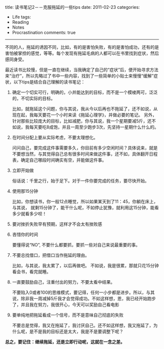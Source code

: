 title: 读书笔记2－－克服拖延的一些tips
date: 2011-02-23
categories:
- Life
tags:
- Reading
- Notes
- Procrastination
comments: true
---

不同的人，拖延的诱因不同，比如，有的是害怕失败，有的是害怕成功，还有的是害怕被掌控的感觉，等等。每个发现有拖延毛病的人都可以在书里找到症状，然后感同身受。

最近读书比较慢，但是一直在继续，当我确定了自己的“症状”后，便开始寻求方法来“治疗”，所以先略过了书中一些内容，找到了一些简单的小贴士来慢慢“缓解”症状，以下tips是结合自己理解的读书笔记：

1. 确定一个切实可行，明确的，小并能达到的目标，而不是一个模棱两可，泛泛的，不切实际的目标。

	比如，就拖延这个问题，你与其说，我从今以后再也不拖延了，还不如说，从现在起，我每天要花一个小时来读《拖延心理学》，并做必要的笔记。 另外，针对那些比较庞大的目标，比如减肥，你与其说，我一个星期要减5斤，还不如说，我每天要吃8成饱，并且一周至少跑步3次，先坚持一星期什么什么的。

2. 在时间分配上要从实际考虑，不要太理想化。

	问问自己，要完成这件事需要多久，你目前有多少空闲时间？具体说来，就是不要想当然，与其觉得自己总有很多时间来做这件事，还不如，具体翻开日程表，确定自己哪段时间确实有空，并能做这件事。

3. 立即开始做

	俗话说：千里之行，始于足下。对于一件你要完成的任务，要尽快开始。

4. 使用那15分钟 

	比如，你想读书，你一般12点睡觉，所以如果某天到了11：45，你躺在床上，与其说， 就剩15分钟了，能干什么呢，不如停止犹豫，就利用这15分钟，能看多少就看多少呗！

5. 要对挫折失败早有预期，这样才不会太有挫败感

6. 吝惜你的时间

	要懂得说“NO”, 不要什么都要抓，要抓一些对自己来说最重要的事。

7. 不要总找借口，把借口当作拖延的理由。

	比如，与其说，我太累了，以后再做吧。 不如说，我是很累，那就只花15分钟看会书，看完就睡。

8. 一直要鼓励自己，注重付出的努力，不要太看中结果。

	不要陷入0或者100的思维模式，要记得，任何一小步都是进步。所以，与其说，除非我一周减掉5斤我才会觉得成功。不如这样想，恩，我已经开始跑步了，并且我在努力，我很开心，今天可以奖励自己看电影

9. 要单纯地把拖延看成一个信号，而不是意味自己彻底的失败

	不要总是觉得，我又在拖延了，我讨厌自己。还不如这样想，我又拖延了，为什么呢，是不是我的目标还是太大，我是不是要调整下呢？
 
**总之，要记住：继续拖延，还是立即行动呢，这就在一念之差。**